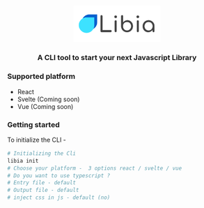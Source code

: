 <p align="center">
  <img src="./static/logo.svg" alt="Libia" style="height: auto; width:200px;" />
</p>

<h3 align="center">A CLI tool to start your next Javascript Library</h3>

### Supported platform

- React
- Svelte (Coming soon)
- Vue (Coming soon)

### Getting started

To initialize the CLI -

```bash
# Initializing the Cli
libia init
# Choose your platform -  3 options react / svelte / vue
# Do you want to use typescript ?
# Entry file - default
# Output file - default
# inject css in js - default (no)
```
